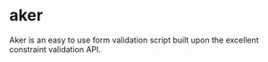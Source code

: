 # aker
Aker is an easy to use form validation script built upon the excellent constraint validation API.
